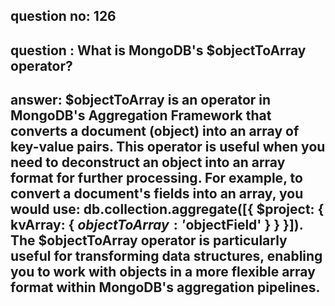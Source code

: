 
      
## question no: 126

## question : What is MongoDB's $objectToArray operator?

## answer: $objectToArray is an operator in MongoDB's Aggregation Framework that converts a document (object) into an array of key-value pairs. This operator is useful when you need to deconstruct an object into an array format for further processing. For example, to convert a document's fields into an array, you would use: db.collection.aggregate([{ $project: { kvArray: { $objectToArray: '$objectField' } } }]). The $objectToArray operator is particularly useful for transforming data structures, enabling you to work with objects in a more flexible array format within MongoDB's aggregation pipelines.
      